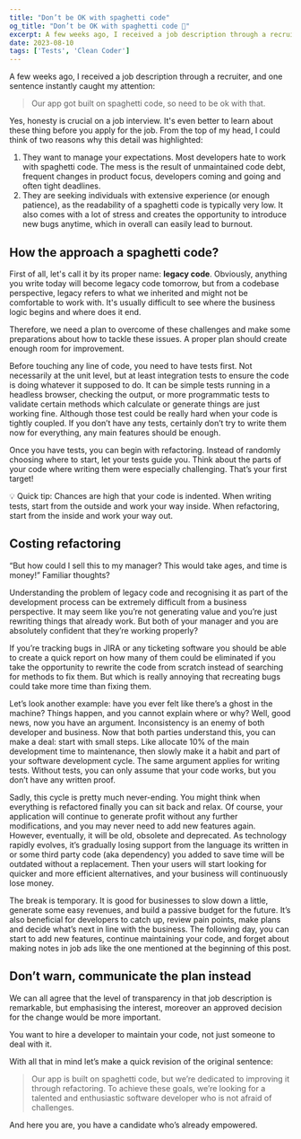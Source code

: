 ```yaml
---
title: "Don’t be OK with spaghetti code"
og_title: "Don’t be OK with spaghetti code 🍝"
excerpt: A few weeks ago, I received a job description through a recruiter where one sentence instantly caught my attention, inspiring me to share my thoughts about code debt, the importance of projecting the right message to applicants, and igniting a culture of code improvement.
date: 2023-08-10
tags: ['Tests', 'Clean Coder']
---
```

A few weeks ago, I received a job description through a recruiter, and one sentence instantly caught my attention:

> Our app got built on spaghetti code, so need to be ok with that.

Yes, honesty is crucial on a job interview. It's even better to learn about these thing before you apply for the job. From the top of my head, I could think of two reasons why this detail was highlighted:

1. They want to manage your expectations. Most developers hate to work with spaghetti code. The mess is the result of unmaintained code debt, frequent changes in product focus, developers coming and going and often tight deadlines.
2. They are seeking individuals with extensive experience (or enough patience), as the readability of a spaghetti code is typically very low. It also comes with a lot of stress and creates the opportunity to introduce new bugs anytime, which in overall can easily lead to burnout.

## How the approach a spaghetti code?

First of all, let's call it by its proper name: **legacy code**. Obviously, anything you write today will become legacy code tomorrow, but from a codebase perspective, legacy refers to what we inherited and might not be comfortable to work with. It's usually difficult to see where the business logic begins and where does it end.

Therefore, we need a plan to overcome of these challenges and make some preparations about how to tackle these issues. A proper plan should create enough room for improvement.

Before touching any line of code, you need to have tests first. Not necessarily at the unit level, but at least integration tests to ensure the code is doing whatever it supposed to do. It can be simple tests running in a headless browser, checking the output, or more programmatic tests to validate certain methods which calculate or generate things are just working fine. Although those test could be really hard when your code is tightly coupled. If you don’t have any tests, certainly don’t try to write them now for everything, any main features should be enough.

Once you have tests, you can begin with refactoring. Instead of randomly choosing where to start, let your tests guide you. Think about the parts of your code where writing them were especially challenging. That’s your first target!

<aside>
💡 Quick tip: Chances are high that your code is indented. When writing tests, start from the outside and work your way inside. When refactoring, start from the inside and work your way out.
</aside>

## Costing refactoring

“But how could I sell this to my manager? This would take ages, and time is money!” Familiar thoughts?

Understanding the problem of legacy code and recognising it as part of the development process can be extremely difficult from a business perspective. It may seem like you’re not generating value and you’re just rewriting things that already work. But both of your manager and you are absolutely confident that they’re working properly?

If you’re tracking bugs in JIRA or any ticketing software you should be able to create a quick report on how many of them could be eliminated if you take the opportunity to rewrite the code from scratch instead of searching for methods to fix them. But which is really annoying that recreating bugs could take more time than fixing them.

Let’s look another example: have you ever felt like there’s a ghost in the machine? Things happen, and you cannot explain where or why? Well, good news, now you have an argument. Inconsistency is an enemy of both developer and business. Now that both parties understand this, you can make a deal: start with small steps. Like allocate 10% of the main development time to maintenance, then slowly make it a habit and part of your software development cycle. The same argument applies for writing tests. Without tests, you can only assume that your code works, but you don’t have any written proof.

Sadly, this cycle is pretty much never-ending. You might think when everything is refactored finally you can sit back and relax. Of course, your application will continue to generate profit without any further modifications, and you may never need to add new features again. However, eventually, it will be old, obsolete and deprecated. As technology rapidly evolves, it’s gradually losing support from the language its written in or some third party code (aka dependency) you added to save time will be outdated without a replacement. Then your users will start looking for quicker and more efficient alternatives, and your business will continuously lose money.

The break is temporary. It is good for businesses to slow down a little, generate some easy revenues, and build a passive budget for the future. It’s also beneficial for developers to catch up, review pain points, make plans and decide what’s next in line with the business. The following day, you can start to add new features, continue maintaining your code, and forget about making notes in job ads like the one mentioned at the beginning of this post.

## Don’t warn, communicate the plan instead

We can all agree that the level of transparency in that job description is remarkable, but emphasising the interest, moreover an approved decision for the change would be more important.

You want to hire a developer to maintain your code, not just someone to deal with it.

With all that in mind let’s make a quick revision of the original sentence:

> Our app is built on spaghetti code, but we’re dedicated to improving it through refactoring. To achieve these goals, we’re looking for a talented and enthusiastic software developer who is not afraid of challenges.

And here you are, you have a candidate who’s already empowered.